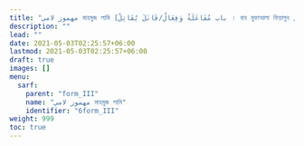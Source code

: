 ```yaml
---
title: "مهموز لامي মাহমুজ লামি [باب مُفَاعَلَةٌ وَفِعَالٌ/قَاتَلَ يُقَاتِلُ । বাব মুফাআলা ফিয়ালুন / কঅতালা ইউকঅতিলু । ফর্ম III]"
description: ""
lead: ""
date: 2021-05-03T02:25:57+06:00
lastmod: 2021-05-03T02:25:57+06:00
draft: true
images: []
menu: 
  sarf:
    parent: "form_III"
    name: "مهموز لامي মাহমুজ লামি"
    identifier: "6form_III"
weight: 999
toc: true
---
```




